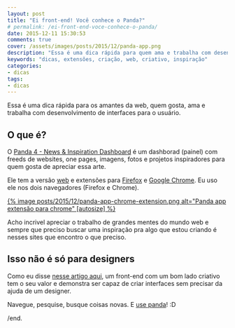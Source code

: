 ```yaml
---
layout: post
title: "Ei front-end! Você conhece o Panda?"
# permalink: /ei-front-end-voce-conhece-o-panda/
date: 2015-12-11 15:30:53
comments: true
cover: /assets/images/posts/2015/12/panda-app.png
description: "Essa é uma dica rápida para quem ama e trabalha com desenvolvimento de interfaces para o usuário"
keywords: "dicas, extensões, criação, web, criativo, inspiração"
categories:
- dicas
tags:
- dicas
---
```


Essa é uma dica rápida para os amantes da web, quem gosta, ama e trabalha com desenvolvimento de interfaces para o usuário.

## O que é?

O [Panda 4 - News & Inspiration Dashboard](http://usepanda.com/) é um dashborad (painel) com freeds de websites, one pages, imagens, fotos e projetos inspiradores para quem gosta de apreciar essa arte.

Ele tem a versão [web](http://usepanda.com/app/) e extensões para [Firefox](https://addons.mozilla.org/en-US/firefox/addon/panda-daily-news/) e [Google Chrome](https://chrome.google.com/webstore/detail/panda-4-news-inspiration/haafibkemckmbknhfkiiniobjpgkebko). Eu uso ele nos dois navegadores (Firefox e Chrome).

<a href="{{ 'posts/2015/12/panda-app-chrome-extension.png' | asset_path }}" class="swipebox" rel="gallery" title="Panda app extensão para chrome">
  {% image posts/2015/12/panda-app-chrome-extension.png alt="Panda app extensão para chrome" [autosize] %}
</a>

Acho incrivel apreciar o trabalho de grandes mentes do mundo web e sempre que preciso buscar uma inspiração pra algo que estou criando é nesses sites que encontro o que preciso.

## Isso não é só para designers

Como eu disse [nesse artigo aqui](/nao-seja-apenas-um-recortador-de-psd), um front-end com um bom lado criativo tem o seu valor e demonstra ser capaz de criar interfaces sem precisar da ajuda de um designer.

Navegue, pesquise, busque coisas novas. E [use panda](http://usepanda.com/)! :D

/end.
